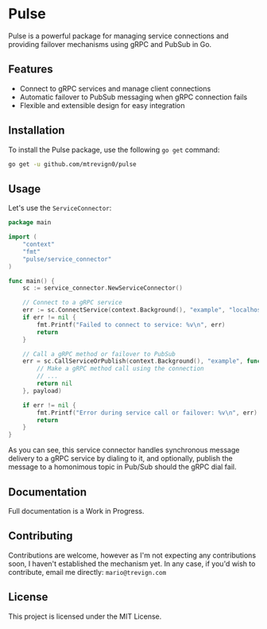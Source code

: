 # Pulse

Pulse is a powerful package for managing service connections and providing failover mechanisms using gRPC and PubSub in Go.

## Features

- Connect to gRPC services and manage client connections
- Automatic failover to PubSub messaging when gRPC connection fails
- Flexible and extensible design for easy integration

## Installation

To install the Pulse package, use the following `go get` command:

```bash
go get -u github.com/mtrevign0/pulse
```
## Usage
Let's use the `ServiceConnector`:

```go
package main

import (
	"context"
	"fmt"
	"pulse/service_connector"
)

func main() {
	sc := service_connector.NewServiceConnector()

	// Connect to a gRPC service
	err := sc.ConnectService(context.Background(), "example", "localhost:50051")
	if err != nil {
		fmt.Printf("Failed to connect to service: %v\n", err)
		return
	}

	// Call a gRPC method or failover to PubSub
	err = sc.CallServiceOrPublish(context.Background(), "example", func(conn *grpc.ClientConn) error {
		// Make a gRPC method call using the connection
		// ...
		return nil
	}, payload)

	if err != nil {
		fmt.Printf("Error during service call or failover: %v\n", err)
		return
	}
}
```
As you can see, this service connector handles synchronous message delivery to a gRPC service by dialing to it, and optionally, publish the message to a homonimous topic in Pub/Sub should the gRPC dial fail.

## Documentation
Full documentation is a Work in Progress.

## Contributing
Contributions are welcome, however as I'm not expecting any contributions soon, I haven't established the mechanism yet. In any case, if you'd wish to contribute, email me directly:
`mario@trevign.com`

## License
This project is licensed under the MIT License.
